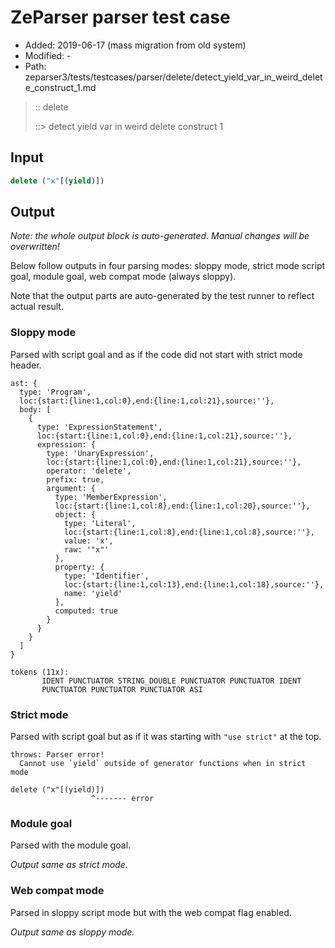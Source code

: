 # ZeParser parser test case

- Added: 2019-06-17 (mass migration from old system)
- Modified: -
- Path: zeparser3/tests/testcases/parser/delete/detect_yield_var_in_weird_delete_construct_1.md

> :: delete
>
> ::> detect yield var in weird delete construct 1

## Input

`````js
delete ("x"[(yield)])
`````

## Output

_Note: the whole output block is auto-generated. Manual changes will be overwritten!_

Below follow outputs in four parsing modes: sloppy mode, strict mode script goal, module goal, web compat mode (always sloppy).

Note that the output parts are auto-generated by the test runner to reflect actual result.

### Sloppy mode

Parsed with script goal and as if the code did not start with strict mode header.

`````
ast: {
  type: 'Program',
  loc:{start:{line:1,col:0},end:{line:1,col:21},source:''},
  body: [
    {
      type: 'ExpressionStatement',
      loc:{start:{line:1,col:0},end:{line:1,col:21},source:''},
      expression: {
        type: 'UnaryExpression',
        loc:{start:{line:1,col:0},end:{line:1,col:21},source:''},
        operator: 'delete',
        prefix: true,
        argument: {
          type: 'MemberExpression',
          loc:{start:{line:1,col:8},end:{line:1,col:20},source:''},
          object: {
            type: 'Literal',
            loc:{start:{line:1,col:8},end:{line:1,col:8},source:''},
            value: 'x',
            raw: '"x"'
          },
          property: {
            type: 'Identifier',
            loc:{start:{line:1,col:13},end:{line:1,col:18},source:''},
            name: 'yield'
          },
          computed: true
        }
      }
    }
  ]
}

tokens (11x):
       IDENT PUNCTUATOR STRING_DOUBLE PUNCTUATOR PUNCTUATOR IDENT
       PUNCTUATOR PUNCTUATOR PUNCTUATOR ASI
`````

### Strict mode

Parsed with script goal but as if it was starting with `"use strict"` at the top.

`````
throws: Parser error!
  Cannot use `yield` outside of generator functions when in strict mode

delete ("x"[(yield)])
                  ^------- error
`````


### Module goal

Parsed with the module goal.

_Output same as strict mode._

### Web compat mode

Parsed in sloppy script mode but with the web compat flag enabled.

_Output same as sloppy mode._

